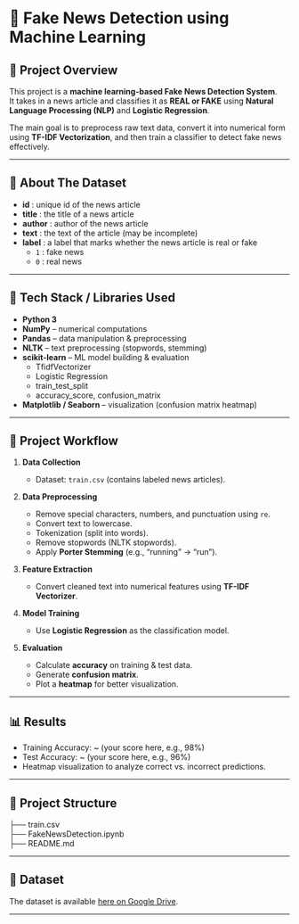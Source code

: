 # 📰 Fake News Detection using Machine Learning  

## 📌 Project Overview  
This project is a **machine learning-based Fake News Detection System**.  
It takes in a news article and classifies it as **REAL or FAKE** using **Natural Language Processing (NLP)** and **Logistic Regression**.  

The main goal is to preprocess raw text data, convert it into numerical form using **TF-IDF Vectorization**, and then train a classifier to detect fake news effectively.  

---

## 📂 About The Dataset
- **id** : unique id of the news article  
- **title** : the title of a news article  
- **author** : author of the news article  
- **text** : the text of the article (may be incomplete)  
- **label** : a label that marks whether the news article is real or fake  
  - `1` : fake news  
  - `0` : real news  

---

## 🚀 Tech Stack / Libraries Used  
- **Python 3**  
- **NumPy** – numerical computations  
- **Pandas** – data manipulation & preprocessing  
- **NLTK** – text preprocessing (stopwords, stemming)  
- **scikit-learn** – ML model building & evaluation  
  - TfidfVectorizer  
  - Logistic Regression  
  - train_test_split  
  - accuracy_score, confusion_matrix  
- **Matplotlib / Seaborn** – visualization (confusion matrix heatmap)  

---

## 🔧 Project Workflow  
1. **Data Collection**  
   - Dataset: `train.csv` (contains labeled news articles).  

2. **Data Preprocessing**  
   - Remove special characters, numbers, and punctuation using `re`.  
   - Convert text to lowercase.  
   - Tokenization (split into words).  
   - Remove stopwords (NLTK stopwords).  
   - Apply **Porter Stemming** (e.g., “running” → “run”).  

3. **Feature Extraction**  
   - Convert cleaned text into numerical features using **TF-IDF Vectorizer**.  

4. **Model Training**  
   - Use **Logistic Regression** as the classification model.  

5. **Evaluation**  
   - Calculate **accuracy** on training & test data.  
   - Generate **confusion matrix**.  
   - Plot a **heatmap** for better visualization.  

---

## 📊 Results  
- Training Accuracy: ~ (your score here, e.g., 98%)  
- Test Accuracy: ~ (your score here, e.g., 96%)  
- Heatmap visualization to analyze correct vs. incorrect predictions.


---
## 📂 Project Structure 
├── train.csv                        
├── FakeNewsDetection.ipynb        
├── README.md                        


---
## 📂 Dataset
The dataset is available [here on Google Drive](https://drive.google.com/file/d/191w6vvq2d9zYtOK7B4BiyvVgRSMsUJdR/view?usp=drive_link).

---
